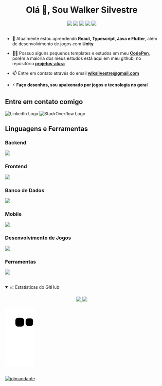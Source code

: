 <h1 align="center">Olá 🤘, Sou Walker Silvestre</h1>

<div align="center">
<a href="https://dev.to/johnandante" target="blank"><img src="https://img.shields.io/badge/dev.to-0A0A0A?style=for-the-badge&logo=dev.to&logoColor=white"></a>
  <a href="https://codepen.io/johnandante" target="blank"><img src="https://img.shields.io/badge/Codepen-000000?style=for-the-badge&logo=codepen&logoColor=white"></a>
  <a href="https://instagram.com/vishwalker/" target="_blank"><img src="https://img.shields.io/badge/-Instagram-%23E4405F?style=for-the-badge&logo=instagram&logoColor=white" target="_blank"></a>
  <a href = "mailto:wlksilvestre@gmail.com"><img src="https://img.shields.io/badge/-Gmail-%23333?style=for-the-badge&logo=gmail&logoColor=white" target="_blank"></a>
  <a href="https://www.linkedin.com/in/walker-silvestre/" target="_blank"><img src="https://img.shields.io/badge/-LinkedIn-%230077B5?style=for-the-badge&logo=linkedin&logoColor=white" target="_blank"></a>
</div>

<br/>

* 🌱 Atualmente estou aprendendo **React, Typescript, Java e Flutter**, além de desenvolvimento de jogos com **Unity**

* 👨‍💻 Possuo alguns pequenos templates e estudos em meu [**CodePen**](https://codepen.io/johnandante), porém a maioria dos meus estudos está aqui em meu github, no repositório [**projetos-alura**](https://github.com/JohnAndante/projetos-alura)

* 📫 Entre em contato através do email [**wlksilvestre@gmail.com**](mailto:wlksilvestre@gmail.com)

* ⚡ **Faço desenhos, sou apaixonado por jogos e tecnologia no geral**

##

<h2>Entre em contato comigo</h2>
<a href="https://linkedin.com/in/walker-silvestre" target="_blank" style="text-decoration: none;">
<img src="https://cdn.jsdelivr.net/gh/devicons/devicon@latest/icons/linkedin/linkedin-original.svg"
    alt='LinkedIn Logo' width='40' height='40'/>
</a>
<a href="https://stackoverflow.com/users/19790072/johnandante" target="_blank" style="text-decoration: none;">
    <img src="https://cdn.jsdelivr.net/gh/devicons/devicon@latest/icons/stackoverflow/stackoverflow-original.svg"
    alt='StackOverflow Logo' width='40' height='40'/>
</a>

<h2>Linguagens e Ferramentas</h3>
<h3>Backend</h3>
<a href="https://skillicons.dev">
  <img src="https://skillicons.dev/icons?i=nodejs,express,java,cpp,c,cs,py,redis,sequelize">
</a>

<h3>Frontend</h3>
<a href="https://skillicons.dev">
  <img src="https://skillicons.dev/icons?i=js,react,vite,ts,angular,tailwind,styledcomponents,sass">
</a>

<h3>Banco de Dados</h3>
<a href="https://skillicons.dev">
  <img src="https://skillicons.dev/icons?i=prisma,mysql,sqlite,mongodb,postgresql,firebase">
</a>

<h3>Mobile</h3>
<a href="https://skillicons.dev">
  <img src="https://skillicons.dev/icons?i=nextjs,react,androidstudio,flutter,dart">
</a>

<h3>Desenvolvimento de Jogos</h3>
<a href="https://skillicons.dev">
  <img src="https://skillicons.dev/icons?i=unity,cs,godot">
</a>

<h3>Ferramentas</h3>
<a href="https://skillicons.dev">
  <img src="https://skillicons.dev/icons?i=git,github,docker,vercel,figma,ps,notion,blender,arch">
</a>

##


<details open>
    <summary>📈 Estatísticas do GitHub</summary>
    <br>
    <div align="center">
    <a href="https://github.com/johnandante">
        <img height="160em" src="https://github-readme-stats.vercel.app/api?username=johnandante&show_icons=true&theme=aura_dark&include_all_commits=true&count_private=true"/>
    <img height="160em" src="https://github-readme-stats.vercel.app/api/top-langs/?username=johnandante&layout=compact&langs_count=7&theme=aura_dark"/>
    </div>
    <br/>
    <img src="https://github.com/johnandante/JohnAndante/blob/output/github-contribution-grid-snake.svg" alt="Snake animation"/>
</details>



##

<p align="left"> <img src="https://komarev.com/ghpvc/?username=johnandante&label=Profile%20views&color=0e75b6&style=flat" alt="johnandante" /> </p>

